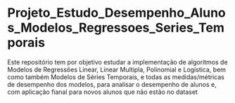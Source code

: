 # Projeto_Estudo_Desempenho_Alunos_Modelos_Regressoes_Series_Temporais
Este repositório tem por objetivo estudar a implementação de algoritmos de Modelos de Regressões Linear, Linear Multipla, Polinomial e Logística, bem como também Modelos de Séries Temporais, e todas as medidas/métricas de desempenho dos modelos, para analisar o desempenho de alunos e, com aplicação fianal para novos alunos que não estão no dataset
